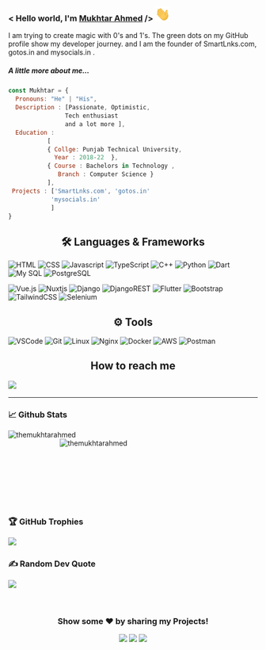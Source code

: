<h3> < Hello world, I'm <a href="https://annujolly.netlify/" target="_blank"> Mukhtar Ahmed</a> />
 <img src="https://raw.githubusercontent.com/ABSphreak/ABSphreak/master/gifs/Hi.gif" width="30px">
 </h3>
I am trying to create magic with 0's and 1's. The green dots on my GitHub profile show my developer journey. and I am the founder of SmartLnks.com, gotos.in and mysocials.in .
  
##### A little more about me...  

```javascript
const Mukhtar = {
  Pronouns: "He" | "His",
  Description : [Passionate, Optimistic, 
                Tech enthusiast  
                and a lot more ],
  Education : 
           [ 
           { Collge: Punjab Technical University, 
             Year : 2018-22  }, 
           { Course : Bachelors in Technology ,  
              Branch : Computer Science } 
           ],
 Projects : ['SmartLnks.com', 'gotos.in' 
            'mysocials.in'
            ]
}
```

<h2 align="center">🛠️ Languages & Frameworks</h2>

![HTML](https://img.shields.io/badge/html%20-%23E34F26.svg?&style=for-the-badge&logo=html5&logoColor=white)
![CSS](https://img.shields.io/badge/css%20-%231572B6.svg?&style=for-the-badge&logo=css3&logoColor=white)
![Javascript](https://img.shields.io/badge/-Javascript-ffb400?style=for-the-badge&logo=javascript&logoColor=white)
![TypeScript](https://img.shields.io/badge/typescript-%23007ACC.svg?style=for-the-badge&logo=typescript&logoColor=white)
![C++](https://img.shields.io/badge/c++%20-%2300599C.svg?&style=for-the-badge&logo=c%2B%2B&ogoColor=white)
![Python](https://img.shields.io/badge/python%20-%231572B6.svg?&style=for-the-badge&logo=python&logoColor=white)
![Dart](https://img.shields.io/badge/Dart-0175C2?style=for-the-badge&logo=dart&logoColor=white)
![My SQL](https://img.shields.io/badge/MySQL-005C84?style=for-the-badge&logo=mysql&logoColor=white)
![PostgreSQL](https://img.shields.io/badge/PostgreSQL-316192?style=for-the-badge&logo=postgresql&logoColor=white)

![Vue.js](https://img.shields.io/badge/vuejs-%2335495e.svg?style=for-the-badge&logo=vuedotjs&logoColor=%234FC08D)
![Nuxtjs](https://img.shields.io/badge/Nuxt-002E3B?style=for-the-badge&logo=nuxtdotjs&logoColor=#00DC82)
![Django](https://img.shields.io/badge/-Django-003f2c?style=for-the-badge&logo=django&logoColor=fff&labelColor=003f2c)
![DjangoREST](https://img.shields.io/badge/DJANGO-REST-ff1709?style=for-the-badge&logo=django&logoColor=white&color=ff1709&labelColor=gray)
![Flutter](https://img.shields.io/badge/Flutter-02569B?style=for-the-badge&logo=flutter&logoColor=white)
![Bootstrap](https://img.shields.io/badge/Bootstrap-563D7C?style=for-the-badge&logo=bootstrap&logoColor=white)
![TailwindCSS](https://img.shields.io/badge/tailwindcss-%2338B2AC.svg?style=for-the-badge&logo=tailwind-css&logoColor=white)
![Selenium](https://img.shields.io/badge/Selenium-43B02A?style=for-the-badge&logo=Selenium&logoColor=white)


<h2 align="center">⚙️ Tools</h2>

![VSCode](https://img.shields.io/badge/-vscode-00a8e8?style=for-the-badge&logo=visual-studio-code)
![Git](https://img.shields.io/badge/git%20-%23F05033.svg?&style=for-the-badge&logo=git&logoColor=white)
![Linux](https://img.shields.io/badge/-linux-772953?style=for-the-badge&logo=linux)
![Nginx](https://img.shields.io/badge/Nginx-009639?style=for-the-badge&logo=nginx&logoColor=white)
![Docker](https://img.shields.io/badge/Docker-2CA5E0?style=for-the-badge&logo=docker&logoColor=white)
![AWS](https://img.shields.io/badge/Amazon_AWS-FF9900?style=for-the-badge&logo=amazonaws&logoColor=white)
![Postman](https://img.shields.io/badge/Postman-FF6C37?style=for-the-badge&logo=Postman&logoColor=white)

<h2 align="center"> How to reach me </h2>

[<img src="https://img.shields.io/badge/My Socials-blue?style=for-the-badge">](https://mysocials.in/mukhtarahmed)


___

### 📈 **Github Stats**

<!-- 
<p><img align="left" src="https://github-readme-stats.vercel.app/api/top-langs?username=themukhtarahmed&show_icons=true&locale=en&layout=compact" alt="themukhtarahmed" /></p> -->

<p><img align="left" width="400" src="https://github-readme-stats.vercel.app/api?username=themukhtarahmed&show_icons=true&locale=en&theme=gotham" alt="themukhtarahmed" /></p>

<p><img align="right" width="400" src="https://github-readme-streak-stats.herokuapp.com/?user=themukhtarahmed&theme=gotham" alt="themukhtarahmed" /></p>
  
&nbsp;&nbsp;&nbsp;&nbsp;&nbsp;&nbsp;&nbsp;&nbsp;&nbsp;&nbsp;&nbsp;&nbsp;&nbsp;&nbsp;&nbsp;&nbsp;&nbsp;&nbsp;&nbsp;&nbsp;&nbsp;&nbsp;&nbsp;&nbsp;&nbsp;&nbsp;&nbsp;&nbsp;&nbsp;&nbsp;&nbsp;&nbsp;&nbsp;&nbsp;&nbsp;


 
 <br><br><br><br><br><br>
 
### 🏆 GitHub Trophies
![](https://github-profile-trophy.vercel.app/?username=themukhtarahmed&theme=darkhub&no-frame=false&no-bg=true&margin-w=4)

### ✍️ Random Dev Quote
![](https://quotes-github-readme.vercel.app/api?type=horizontal&theme=radical)

<!--
[![](https://visitcount.itsvg.in/api?id=themukhtarahmed&icon=6&color=11)](https://visitcount.itsvg.in) -->
 
 <br>
 
<div align="center">

### Show some ❤️ by sharing my Projects!
 
[<img src="https://img.shields.io/badge/smartlnks-red?style=for-the-badge">](https://www.smartlnks.com)
[<img src="https://img.shields.io/badge/gotos-blue?style=for-the-badge">](https://gotos.in)
[<img src="https://img.shields.io/badge/mysocials-orange?style=for-the-badge">](https://mysocials.in)

</div>



<!--
**TheMukhtarAhmed/TheMukhtarAhmed** is a ✨ _special_ ✨ repository because its `README.md` (this file) appears on your GitHub profile.
-->
